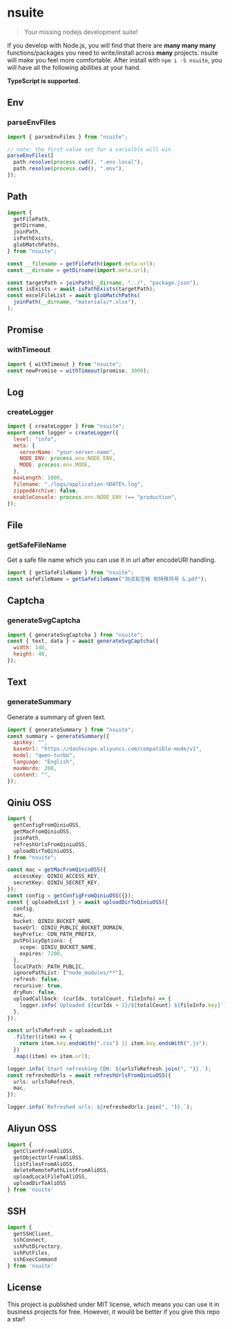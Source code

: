 # nsuite

> Your missing nodejs development suite!

If you develop with Node.js, you will find that there are **many many many** functions/packages you need to write/install across **many** projects.
nsuite will make you feel more comfortable.
After install with `npm i -S nsuite`, you will have all the following abilities at your hand.

**TypeScript is supported.**

## Env

### parseEnvFiles

```js
import { parseEnvFiles } from "nsuite";

// note: the first value set for a varialble will win
parseEnvFiles([
  path.resolve(process.cwd(), ".env.local"),
  path.resolve(process.cwd(), ".env"),
]);
```

## Path

```js
import {
  getFilePath,
  getDirname,
  joinPath,
  isPathExists,
  globMatchPaths,
} from "nsuite";

const __filename = getFilePath(import.meta.url);
const __dirname = getDirname(import.meta.url);

const targetPath = joinPath(__dirname, "../", "package.json");
const isExists = await isPathExists(targetPath);
const excelFileList = await globMatchPaths(
  joinPath(__dirname, "materials/*.xlsx"),
);
```

## Promise

### withTimeout

```js
import { withTimeout } from "nsuite";
const newPromise = withTimeout(promise, 3000);
```

## Log

### createLogger

```js
import { createLogger } from "nsuite";
export const logger = createLogger({
  level: "info",
  meta: {
    serverName: "your-server-name",
    NODE_ENV: process.env.NODE_ENV,
    MODE: process.env.MODE,
  },
  maxLength: 1000,
  filename: "./logs/application-%DATE%.log",
  zippedArchive: false,
  enableConsole: process.env.NODE_ENV !== "production",
});
```

## File

### getSafeFileName

Get a safe file name which you can use it in url after encodeURI handling.

```js
import { getSafeFileName } from "nsuite";
const safeFileName = getSafeFileName("测试有空格 和特殊符号 &.pdf");
```

## Captcha

### generateSvgCaptcha

```js
import { generateSvgCaptcha } from "nsuite";
const { text, data } = await generateSvgCaptcha({
  width: 148,
  height: 48,
});
```

## Text

### generateSummary

Generate a summary of given text.

```js
import { generateSummary } from "nsuite";
const summary = generateSummary({
  apiKey: "",
  baseUrl: "https://dashscope.aliyuncs.com/compatible-mode/v1",
  model: "qwen-turbo",
  language: "English",
  maxWords: 200,
  content: "",
});
```

## Qiniu OSS

```typescript
import {
  getConfigFromQiniuOSS,
  getMacFromQiniuOSS,
  joinPath,
  refreshUrlsFromQiniuOSS,
  uploadDirToQiniuOSS,
} from "nsuite";

const mac = getMacFromQiniuOSS({
  accessKey: QINIU_ACCESS_KEY,
  secretKey: QINIU_SECRET_KEY,
});
const config = getConfigFromQiniuOSS({});
const { uploadedList } = await uploadDirToQiniuOSS({
  config,
  mac,
  bucket: QINIU_BUCKET_NAME,
  baseUrl: QINIU_PUBLIC_BUCKET_DOMAIN,
  keyPrefix: CDN_PATH_PREFIX,
  putPolicyOptions: {
    scope: QINIU_BUCKET_NAME,
    expires: 7200,
  },
  localPath: PATH_PUBLIC,
  ignorePathList: ["node_modules/**"],
  refresh: false,
  recursive: true,
  dryRun: false,
  uploadCallback: (curIdx, totalCount, fileInfo) => {
    logger.info(`Uploaded ${curIdx + 1}/${totalCount} ${fileInfo.key}`);
  },
});

const urlsToRefresh = uploadedList
  .filter((item) => {
    return item.key.endsWith(".css") || item.key.endsWith(".js");
  })
  .map((item) => item.url);

logger.info(`Start refreshing CDN: ${urlsToRefresh.join(", ")}.`);
const refreshedUrls = await refreshUrlsFromQiniuOSS({
  urls: urlsToRefresh,
  mac,
});

logger.info(`Refreshed urls: ${refreshedUrls.join(", ")}.`);
```

## Aliyun OSS

```typescript
import {
  getClientFromAliOSS,
  getObjectUrlFromAliOSS,
  listFilesFromAliOSS,
  deleteRemotePathListFromAliOSS,
  uploadLocalFileToAliOSS,
  uploadDirToAliOSS
} from 'nsuite'
```

## SSH

```typescript
import {
  getSSHClient,
  sshConnect,
  sshPutDirectory,
  sshPutFiles,
  sshExecCommand
} from 'nsuite'
```

## License

This project is published under MIT license, which means you can use it in business projects for free. However, it would be better if you give this repo a star!
